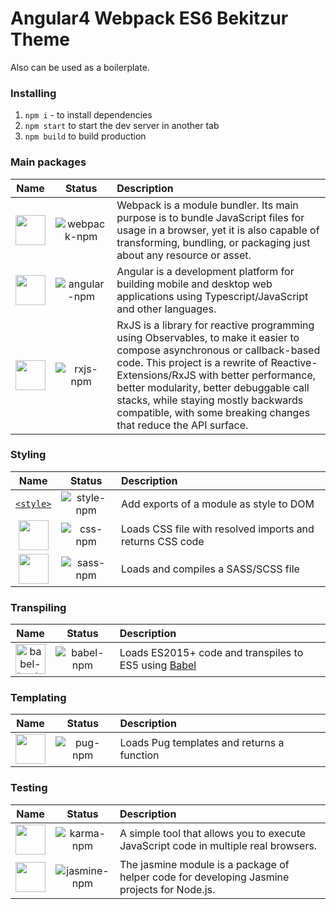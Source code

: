 # Angular4 Webpack ES6 Bekitzur Theme
Also can be used as a boilerplate.

### Installing
1. `npm i` - to install dependencies
2. `npm start` to start the dev server in another tab
3. `npm build` to build production 

### Main packages

|Name|Status|Description|
|:--:|:----:|:----------|
|<a href="https://github.com/webpack"><img width="48" height="48" src="https://camo.githubusercontent.com/d18f4a7a64244f703efcb322bf298dcb4ca38856/68747470733a2f2f7765627061636b2e6a732e6f72672f6173736574732f69636f6e2d7371756172652d6269672e737667"></a>|![webpack-npm]|Webpack is a module bundler. Its main purpose is to bundle JavaScript files for usage in a browser, yet it is also capable of transforming, bundling, or packaging just about any resource or asset.|
|<a href="https://angular.io"><img width="48" height="48" src="https://angular.io/assets/images/logos/angular/angular.svg"></a>|![angular-npm]|Angular is a development platform for building mobile and desktop web applications using Typescript/JavaScript and other languages.|
|<a href="https://github.com/reactivex/rxjs"><img width="48" height="48" src="http://reactivex.io/rxjs/manual/asset/Rx_Logo_S.png"></a>|![rxjs-npm]|RxJS is a library for reactive programming using Observables, to make it easier to compose asynchronous or callback-based code. This project is a rewrite of Reactive-Extensions/RxJS with better performance, better modularity, better debuggable call stacks, while staying mostly backwards compatible, with some breaking changes that reduce the API surface.|

[webpack-npm]: https://img.shields.io/badge/npm-v2.2.0-green.svg
[angular-npm]: https://img.shields.io/badge/npm-v4.3.2-red.svg
[rxjs-npm]: https://img.shields.io/badge/npm-v5.2.0-red.svg

### Styling

|Name|Status|Description|
|:--:|:----:|:----------|
|<a href="https://github.com/webpack/style-loader">`<style>`|![style-npm]|Add exports of a module as style to DOM|
|<a href="https://github.com/webpack/css-loader"><img width="48" height="48" src="https://worldvectorlogo.com/logos/css-3.svg"></a>|![css-npm]|Loads CSS file with resolved imports and returns CSS code|
|<a href="https://github.com/jtangelder/sass-loader"><img width="48" height="48" src="https://worldvectorlogo.com/logos/sass-1.svg"></a>|![sass-npm]|Loads and compiles a SASS/SCSS file|

[style-npm]: https://img.shields.io/badge/npm-v0.13.1-green.svg
[css-npm]: https://img.shields.io/badge/npm-v0.26.1-green.svg
[sass-npm]: https://img.shields.io/badge/npm-v6.0.2-green.svg

### Transpiling

|Name|Status|Description|
|:--:|:----:|:----------|
|<a href="https://github.com/babel/babel-loader"><img width="48" height="48" title="babel-loader" src="https://worldvectorlogo.com/logos/babel-10.svg"></a>|![babel-npm]|Loads ES2015+ code and transpiles to ES5 using <a href="https://github.com/babel/babel">Babel</a>|

[babel-npm]: https://img.shields.io/badge/npm-v6.13.2-green.svg

### Templating

|Name|Status|Description|
|:--:|:----:|:----------|
|<a href="https://github.com/pugjs/pug-loader"><img width="48" height="48" src="https://cdn.rawgit.com/pugjs/pug-logo/master/SVG/pug-final-logo-_-colour-128.svg"></a>|![pug-npm]|Loads Pug templates and returns a function|

[pug-npm]: https://img.shields.io/badge/npm-v2.0.0-green.svg

### Testing

|Name|Status|Description|
|:--:|:----:|:----------|
|<a href="https://www.npmjs.com/package/karma"><img width="48" height="48" src="https://wallabyjs.com/assets/img/karma.png"></a>|![karma-npm]|A simple tool that allows you to execute JavaScript code in multiple real browsers.|
|<a href="https://www.npmjs.com/package/jasmine"><img width="48" height="48" src="https://upload.wikimedia.org/wikipedia/en/thumb/2/22/Logo_jasmine.svg/602px-Logo_jasmine.svg.png"></a>|![jasmine-npm]|The jasmine module is a package of helper code for developing Jasmine projects for Node.js.|

[karma-npm]: https://img.shields.io/badge/npm-v1.2.0-green.svg
[jasmine-npm]: https://img.shields.io/badge/npm-v2.4.1-green.svg